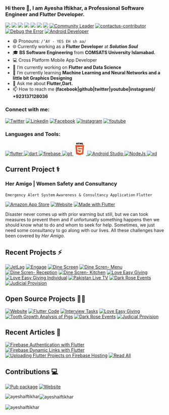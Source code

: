 ### Hi there 👋, I am Ayesha Iftikhar, a Professional Software Engineer and Flutter Developer.

[![](https://komarev.com/ghpvc/?username=ayeshaiftikhar&label=Profile%20views&color=C5168E&style=flat)](https://g.dev/ayeshaiftikhar) [![](https://img.shields.io/badge/Google_Developer-Profile-C5168E?logo=google&logoColor=ffffff)](https://g.dev/ayeshaiftikhar) [![](https://img.shields.io/badge/Google_Dev_Library-Author-C5168E?logo=google&logoColor=ffffff)](https://devlibrary.withgoogle.com/authors/ayeshaiftikhar) [![](https://img.shields.io/badge/Women_Techmakers-Ambassador-C5168E?logo=google&logoColor=ffffff)]() [![](https://img.shields.io/badge/GitKraken-Ambassador-C5168E?logo=gitkraken&logoColor=ffffff)]() [![](https://img.shields.io/badge/Expert_Flutter_Developer-2ByteCode-C5168E?logo=google&logoColor=ffffff)](https://drive.google.com/file/d/10jJWiDmXsw9JlDvAsjff_aJ_6DWwZSfx/view) [![](https://img.shields.io/badge/Certified_Flutter_Developer-Udemy-C5168D?logo=flutter&logoColor=ffffff)](https://drive.google.com/file/d/12ALfgkxrhcWdfA8dAgVi0cc69fllom6v/view?usp=sharing) [![Community Leader](https://img.shields.io/badge/Community_Leader_URBAN_WASH-PICIIP-C5168D?logo=opsgenie&logoColor=ffffff)](https://drive.google.com/file/d/1WIsqL6mFxUF_xJEx_m8N6j4yxQQ3N7wK/view?usp=sharing) [![contactus-contributor](https://img.shields.io/badge/contactus-Contributor-C5168D?logo=github&logoColor=ffffff)](https://github.com/AbhishekDoshi26/contactus/graphs/contributors)
[![Debug the Error](https://img.shields.io/badge/Debug_the_Error-Air_University-C5168D?logo=D&logoColor=ffffff)](https://acrobat.adobe.com/link/track?uri=urn:aaid:scds:US:622b52f8-ddb1-4abe-bc3c-dc6d4d3fa843) [![Android Developer](https://img.shields.io/badge/Android_Developer-PNY_Traings-C5168D?logo=android&logoColor=ffffff)](https://acrobat.adobe.com/link/track?uri=urn:aaid:scds:US:b0da3a29-f16b-434c-bee2-41f098924e0e)


- 😄 Pronouns: `/’AY - YES EH sh aa/`
- 🌐 Currently working as a **Flutter Developer** at **_Solution Soul_**
- 🎓 **BS Software Engineering** from **COMSATS University Islamabad.**
- 💻 Cross Platform Mobile App Developer 
- 🔭 I’m currently working on **Flutter and Data Science**
- 🌱 I’m currently learning **Machine Learning and Neural Networks and a little bit Graphics Designing**  
- 💬 Ask me about **Flutter,Dart.**
- 📫 How to reach me **(facebook|github|twitter|youtube|instagram)/ +923137128036**


<h3 align="left">Connect with me:</h3>
<p align="left">
<a href="https://twitter.com/seaishaifitikhar" target="blank"><img align="center" src="https://raw.githubusercontent.com/rahuldkjain/github-profile-readme-generator/master/src/images/icons/Social/twitter.svg" alt="Twitter" height="30" width="40" /></a>
<a href="https://www.linkedin.com/in/seayeshaiftikhar/" target="blank"><img align="center" src="https://raw.githubusercontent.com/rahuldkjain/github-profile-readme-generator/master/src/images/icons/Social/linked-in-alt.svg" alt="Linkedin" height="30" width="40" /></a>
<a href="https://web.facebook.com/ayeshaifitikharofficial/" target="blank"><img align="center" src="https://raw.githubusercontent.com/rahuldkjain/github-profile-readme-generator/master/src/images/icons/Social/facebook.svg" alt="Facebook" height="30" width="40" /></a>
<a href="https://www.instagram.com/seayeshaifitikhar/" target="blank"><img align="center" src="https://raw.githubusercontent.com/rahuldkjain/github-profile-readme-generator/master/src/images/icons/Social/instagram.svg" alt="Instagram" height="30" width="40" /></a>
<a href="https://www.youtube.com/channel/UCUI0fN6xPUT3SfGLfh8B9Lg" target="blank"><img align="center" src="https://raw.githubusercontent.com/rahuldkjain/github-profile-readme-generator/master/src/images/icons/Social/youtube.svg" alt="Youtube" height="30" width="40" /></a>
</p>

<h3 align="left">Languages and Tools:</h3>
<p align="left">
<a href="https://flutter.dev" target="_blank" rel="noreferrer"> <img src="https://www.vectorlogo.zone/logos/flutterio/flutterio-icon.svg" alt="flutter" width="40" height="40"/> </a>  
<a href="https://dart.dev" target="_blank" rel="noreferrer"> <img src="https://www.vectorlogo.zone/logos/dartlang/dartlang-icon.svg" alt="dart" width="40" height="40"/> </a> 
<a href="https://firebase.google.com/" target="_blank" rel="noreferrer"> <img src="https://www.vectorlogo.zone/logos/firebase/firebase-icon.svg" alt="firebase" width="40" height="40"/> </a>  
<a href="https://git-scm.com/" target="_blank" rel="noreferrer"> <img src="https://www.vectorlogo.zone/logos/git-scm/git-scm-icon.svg" alt="git" width="40" height="40"/> </a> 
<a href="https://www.geeksforgeeks.org/html/" target="_blank" rel="noreferrer"> <img src="https://raw.githubusercontent.com/devicons/devicon/master/icons/html5/html5-original-wordmark.svg" alt="html" width="40" height="40"/> </a> 
<a href="https://developer.android.com/courses" target="_blank" rel="noreferrer"> <img src="https://upload.wikimedia.org/wikipedia/commons/thumb/9/95/Android_Studio_Icon_3.6.svg/1900px-Android_Studio_Icon_3.6.svg.png" alt="Android Studio" width="40" height="40"/> </a> 
<a href="https://www.geeksforgeeks.org/nodejs/" target="_blank" rel="noreferrer"> <img src="https://www.vectorlogo.zone/logos/nodejs/nodejs-icon.svg" alt="NodeJs" width="40" height="40"/> </a>
<a href="https://www.adobe.com/products/xd.html" target="_blank" rel="noreferrer"> <img src="https://cdn.worldvectorlogo.com/logos/adobe-xd.svg" alt="xd" width="40" height="40"/> </a> 
</p>


## Current Project ⚕
### Her Amigo | Women Safety and Consultancy
`Emergency Alert System` `Awareness & Consultancy Application` `Flutter`

[![Amazon App Store](https://img.shields.io/badge/Amazon-C5168D?logo=amazon&logoColor=ffffff)](https://www.amazon.com/gp/product/B0957L22GP)
[![Website](https://img.shields.io/badge/Website-C5168D?logo=google-chrome&logoColor=ffffff)](https://her-amigo.web.app/) [![Made with Flutter](https://img.shields.io/badge/Made_with-Flutter-C5168D?logo=flutter&logoColor=ffffff)](https://flutter.dev)

Disaster never comes up with prior warning but still, but we can took measures to prevent them and if unfortunatly something happens then we should know what to do and whom to seek for help. Sometimes, we just need some consultancy to go along with our lives. All these challenges have been covered by *Her Amigo*.

## Recent Projects ⚡
[![JetLag](https://img.shields.io/badge/JetLag-Flutter-89CFF0?logo=google-play&logoColor=ffffff)](https://drive.google.com/file/d/10gRknrlkNz9IjvFvfwctvEkI8tbPB6-j/view?usp=share_link) [![Engage](https://img.shields.io/badge/Engage-Flutter-FFBF00?logo=google-play&logoColor=ffffff)](https://play.google.com/store/apps/details?) [![Dine Screen](https://img.shields.io/badge/Dine_Screen-Flutter-FFA500?logo=google-chrome&logoColor=ffffff)](https://dine-screen.web.app/) [![Dine Scren- Menu](https://img.shields.io/badge/Dine_Screen-Menu-FFA500?logo=google-chrome&logoColor=ffffff)](https://dine-screen-menu.web.app) [![Dine Scren- Reception](https://img.shields.io/badge/Dine_Screen-Reception-FFA500?logo=google-chrome&logoColor=ffffff)](https://dine-screen.web.app/ReceptionMain) [![Dine Scren- Kitchen](https://img.shields.io/badge/Dine_Screen-Kitchen-FFA500?logo=google-chrome&logoColor=ffffff)](https://dine-screen.web.app/KitchenLogin) [![Love Easy Giving](https://img.shields.io/badge/Love_Easy_Giving-General-6B5233?logo=google-play&logoColor=ffffff)](https://play.google.com/store/apps/details?id=com.github.love_easy_giving) [![Love Easy Giving Individual](https://img.shields.io/badge/Love_Easy_Giving-Individual-6B5233?logo=google-play&logoColor=ffffff)](https://play.google.com/store/apps/details?id=com.github.loveeasygivingindividual) [![Pakistan Live TV](https://img.shields.io/badge/Pakistan_Live_TV-Flutter-00C853?logo=google-play&logoColor=ffffff)](https://drive.google.com/file/d/1nmdZipzWHWIb7EXw__NpKBWJYdYk-3uH/view?usp=share_link) [![Dark Rose Events](https://img.shields.io/badge/Dark_Rose_Events-PHP-C03?logo=php&logoColor=ffffff)](https://github.com/AyeshaIftikhar/DarkRoseEvents) [![Judicial Provision](https://img.shields.io/badge/Judicial_Provision-Android-00A36C?logo=android&logoColor=ffffff)](https://drive.google.com/file/d/1tMXM1VKCqQ3kRWabq9kS5cvA8lfLRDES/view?usp=share_link)

## Open Source Projects 👐🏻

[![Website](https://img.shields.io/badge/Flutter_Codes-Demo-0175C2?logo=google-chrome&logoColor=ffffff)](https://authentication-demo-a1eb6.web.app/#/) [![Flutter Code](https://img.shields.io/badge/Flutter_Code-Source_Codes-0175C2?logo=Flutter&logoColor=ffffff)](https://github.com/AyeshaIftikhar/Flutter-Codes) [![Interview Tasks](https://img.shields.io/badge/Interview_Tasks-Flutter-0175C2?logo=Flutter&logoColor=ffffff)](https://github.com/AyeshaIftikhar/Interview-Tasks) [![Love Easy Giving](https://img.shields.io/badge/Love_Easy_Giving-Source_Code-6B5233?logo=google-play&logoColor=ffffff)](https://github.com/AyeshaIftikhar/Love-Easy-Giving) [![Tooth Growth Analysis of Pigs](https://img.shields.io/badge/Tooth_Growth_Analysis_of_Pigs-Source_Code-0175C2?logo=R&logoColor=ffffff)](https://github.com/AyeshaIftikhar/ToothGrowthAnalysisofPigs) [![Dark Rose Events](https://img.shields.io/badge/Dark_Rose_Events-PHP-C03?logo=github&logoColor=ffffff)](https://github.com/AyeshaIftikhar/DarkRoseEvents) [![Judicial Provision](https://img.shields.io/badge/Judicial_Provision-Android-00A36C?logo=github&logoColor=ffffff)](https://github.com/AyeshaIftikhar/Judicial-Provision) 


## Recent Articles 🧾

[![Firebase Authentication with Flutter](https://img.shields.io/badge/Firebase_Authentication_with_Flutter-Read-0077B5?logo=Medium&logoColor=ffffff)](https://seayeshaiftikhar.medium.com/firebase-authentications-with-flutter-eed17e5b4782)
[![Firebase Dynamic Links with Flutter](https://img.shields.io/badge/Firebase_Dynamic_Links_with_Flutter-Read-0077B5?logo=Medium&logoColor=ffffff)](https://medium.com/flutterevo/firebase-dynamic-links-with-flutter-ae964b7624de)
[![Uploading Flutter Projects on Firebase Hosting](https://img.shields.io/badge/Uploading_Flutter_Projects_on_Firebase_Hosting-Read-0077B5?logo=Medium&logoColor=ffffff)](https://medium.com/flutterevo/uploading-flutter-projects-on-firebase-hosting-5d41d469b778)
[![Read All](https://img.shields.io/badge/Read-all-0077B5?logo=Medium&logoColor=ffffff)](https://seayeshaiftikhar.medium.com/)

## Contributions 💻
[![Pub package](https://img.shields.io/badge/ContactUs-pub.dev-0175C2?logo=dart&logoColor=ffffff)](https://pub.dev/packages/contactus) [![Website](https://img.shields.io/badge/FlutterCapsule-Flutter-0175C2?logo=google-chrome&logoColor=ffffff)](https://usamasarwar.github.io/fluttercapsule/) 



<p><img align="left" src="https://github-readme-stats.vercel.app/api/top-langs?username=ayeshaiftikhar&show_icons=true&locale=en&layout=compact" alt="ayeshaiftikhar" /></p>

<p><img align="center" src="https://github-readme-stats.vercel.app/api?username=ayeshaiftikhar&show_icons=true&locale=en" alt="ayeshaiftikhar"/></p>

<p><img align="center" src="https://github-readme-streak-stats.herokuapp.com/?user=ayeshaiftikhar&" alt="ayeshaiftikhar" /></p>



